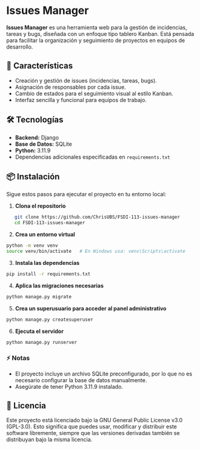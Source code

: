 # Issues Manager

**Issues Manager** es una herramienta web para la gestión de incidencias, tareas y bugs, diseñada con un enfoque tipo tablero Kanban. Está pensada para facilitar la organización y seguimiento de proyectos en equipos de desarrollo.

## 🚀 Características

- Creación y gestión de issues (incidencias, tareas, bugs).
- Asignación de responsables por cada issue.
- Cambio de estados para el seguimiento visual al estilo Kanban.
- Interfaz sencilla y funcional para equipos de trabajo.

## 🛠️ Tecnologías

- **Backend:** Django
- **Base de Datos:** SQLite
- **Python:** 3.11.9
- Dependencias adicionales especificadas en `requirements.txt`

## 📦 Instalación

Sigue estos pasos para ejecutar el proyecto en tu entorno local:

1. **Clona el repositorio**
```bash
   git clone https://github.com/ChrisUBS/FSDI-113-issues-manager
   cd FSDI-113-issues-manager
```

2. **Crea un entorno virtual**
```bash
python -m venv venv
source venv/bin/activate   # En Windows usa: venv\Scripts\activate
```

3. **Instala las dependencias**
```bash
pip install -r requirements.txt
```

4. **Aplica las migraciones necesarias**
```bash
python manage.py migrate
```

5. **Crea un superusuario para acceder al panel administrativo**
```bash
python manage.py createsuperuser
```
6. **Ejecuta el servidor**
```bash
python manage.py runserver
```

### ⚡ Notas
- El proyecto incluye un archivo SQLite preconfigurado, por lo que no es necesario configurar la base de datos manualmente.
- Asegúrate de tener Python 3.11.9 instalado.

## 📄 Licencia
Este proyecto está licenciado bajo la GNU General Public License v3.0 (GPL-3.0).
Esto significa que puedes usar, modificar y distribuir este software libremente, siempre que las versiones derivadas también se distribuyan bajo la misma licencia.